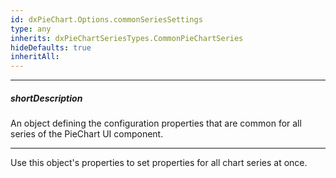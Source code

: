 ```yaml
---
id: dxPieChart.Options.commonSeriesSettings
type: any
inherits: dxPieChartSeriesTypes.CommonPieChartSeries
hideDefaults: true
inheritAll: 
---
```

---
##### shortDescription
An object defining the configuration properties that are common for all series of the PieChart UI component.

---
Use this object's properties to set properties for all chart series at once.